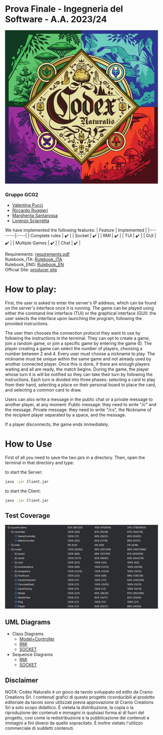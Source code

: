 # Prova Finale - Ingegneria del Software - A.A. 2023/24
![Logo](src/main/resources/Codex.png)

### Gruppo GC02
- [Valentina Pucci](https://github.com/ValentinaPucci)
- [Riccardo Ruggieri](https://github.com/RiccardoRuggieri)
- [Margherita Santarossa](https://github.com/margherita-santarossa)
- [Lorenzo Sciarretta](https://github.com/L-Neur0)

We have implemented the following features:
   | Feature | Implemented  |
|:--------|:----|
| Complete rules  | :heavy_check_mark:    |
| Socket  | :heavy_check_mark:    |
| RMI  | :heavy_check_mark:    |
| TUI | :heavy_check_mark:    |
| GUI  | :heavy_check_mark:    |
| Multiple Games   | :heavy_check_mark:    |
| Chat  | :heavy_check_mark:    |

Requirements: <a href="https://github.com/ValentinaPucci/ing-sw-2024-pucci-ruggieri-santarossa-sciarretta/blob/main/DOC/Requirements/requirements.pdf">requirements.pdf</a> <br>
Rulebook_ITA:  <a href="https://github.com/ValentinaPucci/ing-sw-2024-pucci-ruggieri-santarossa-sciarretta/blob/main/DOC/Requirements/CODEX_Rulebook_IT.pdf">Rulebook_ITA</a> <br>
Rulebook_ENG: <a href="https://github.com/ValentinaPucci/ing-sw-2024-pucci-ruggieri-santarossa-sciarretta/blob/main/DOC/Requirements/CODEX_Rulebook_EN.pdf">Rulebook_EN</a> <br>
Official Site: <a href="https://www.craniocreations.it/prodotto/codex-naturalis">producer site</a>


# How to play:

First, the user is asked to enter the server's IP address, which can be found on the server's interface once it is running. The game can be played using either the command line interface (TUI) or the graphical interface (GUI): the user selects the interface upon launching the program, following the provided instructions.

The user then chooses the connection protocol they want to use by following the instructions in the terminal. They can opt to create a game, join a random game, or join a specific game by entering the game ID. The player creating a game can select the number of players, choosing a number between 2 and 4. Every user must choose a nickname to play. The nickname must be unique within the same game and not already used by another connected player. Once this is done, if there are enough players waiting and all are ready, the match begins. During the game, the player whose turn it is will be notified so they can take their turn by following the instructions. Each turn is divided into three phases: selecting a card to play from their hand, selecting a place on their personal board to place the card, and selecting a common card to draw.

Users can also write a message in the public chat or a private message to another player, at any moment:
Public message: they need to write "/c" and the message.
Private message: they need to write "/cs", the Nickname of the recipient player separated by a space, and the message.

If a player disconnects, the game ends immediately.

# How to Use 
First of all you need to save the two jars in a directory. Then, open the terminal in that directory and type:

to start the Server:
```bash
java -jar Client.jar
```

to start the Client:
```bash
java -jar Client.jar
```

## Test Coverage
![Coverage Report](Deliverables/CoverageReport.png)

## UML Diagrams
- Class Diagrams
  - [Model+Controller](Deliverables/UML/UML_model+controller.pdf)
  - [RMI](Deliverables/UML/UML_RMI.pdf)
  - [SOCKET](Deliverables/UML/UML_socket.pdf)
- Sequence Diagrams
  - [RMI](Deliverables/sequenceDiagrams/UML_Protocol.pdf)
  - [SOCKET](Deliverables/sequenceDiagrams/Socket_Protocol.pdf)
 
  
## Disclaimer
NOTA: Codex Naturalis è un gioco da tavolo sviluppato ed edito da Cranio Creations Srl. I contenuti grafici di questo progetto riconducibili al prodotto editoriale da tavolo sono utilizzati previa approvazione di Cranio Creations Srl a solo scopo didattico. È vietata la distribuzione, la copia o la riproduzione dei contenuti e immagini in qualsiasi forma al di fuori del progetto, così come la redistribuzione e la pubblicazione dei contenuti e immagini a fini diversi da quello sopracitato. È inoltre vietato l'utilizzo commerciale di suddetti contenuti.
